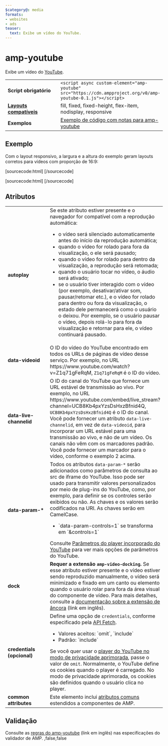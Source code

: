 ```yaml
---
$category@: media
formats:
- websites
- ads
teaser:
  text: Exibe um vídeo do YouTube.
---
```




<!--
       Copyright 2016 The AMP HTML Authors. All Rights Reserved.

       Licensed under the Apache License, Version 2.0 (the "License");
     you may not use this file except in compliance with the License.
     You may obtain a copy of the License at

     http://www.apache.org/licenses/LICENSE-2.0

     Unless required by applicable law or agreed to in writing, software
     distributed under the License is distributed on an "AS-IS" BASIS,
     WITHOUT WARRANTIES OR CONDITIONS OF ANY KIND, either express or implied.
     See the License for the specific language governing permissions and
     limitations under the License.
-->

# amp-youtube

Exibe um vídeo do [YouTube](https://www.youtube.com/).

<table>
  <tr>
    <td width="40%"><strong>Script obrigatório</strong></td>
    <td><code>&lt;script async custom-element="amp-youtube" src="https://cdn.ampproject.org/v0/amp-youtube-0.1.js">&lt;/script></code></td>
  </tr>
  <tr>
    <td class="col-fourty"><strong><a href="{{g.doc('/content/amp-dev/documentation/guides-and-tutorials/develop/style_and_layout/control_layout.md', locale=doc.locale).url.path}}">Layouts compatíveis</a></strong></td>
    <td>fill, fixed, fixed-height, flex-item, nodisplay, responsive</td>
  </tr>
  <tr>
    <td width="40%"><strong>Exemplos</strong></td>
    <td><a href="https://ampbyexample.com/components/amp-youtube/">Exemplo de código com notas para amp-youtube</a></td>
  </tr>
</table>

## Exemplo

Com o layout responsivo, a largura e a altura do exemplo geram layouts corretos para vídeos com proporção de 16:9:

[sourcecode:html]
<amp-youtube
    data-videoid="mGENRKrdoGY"
    layout="responsive"
    width="480" height="270"></amp-youtube>
  [/sourcecode]

  [sourcecode:html]
  <amp-youtube
      id="myLiveChannel"
      data-live-channelid="UCB8Kb4pxYzsDsHxzBfnid4Q"
      width="358"
      height="204"
      layout="responsive">
    <amp-img
      src="https://i.ytimg.com/vi/Wm1fWz-7nLQ/hqdefault_live.jpg"
      placeholder
      layout="fill"
      />
  </amp-youtube>
  [/sourcecode]

## Atributos

<table>
  <tr>
    <td width="40%"><strong>autoplay</strong></td>
    <td>Se este atributo estiver presente e o navegador for compatível com a reprodução automática:
      <ul>
        <li>o vídeo será silenciado automaticamente antes do início da reprodução automática;
        </li>
        <li>quando o vídeo for rolado para fora da visualização, o ele será pausado;
        </li>
        <li>quando o vídeo for rolado para dentro da visualização, a reprodução será retomada;
        </li>
        <li>quando o usuário tocar no vídeo, o áudio será ativado;
        </li>
        <li>se o usuário tiver interagido com o vídeo (por exemplo, desativar/ativar som, pausar/retomar etc.), e o vídeo for rolado para dentro ou fora da visualização, o estado dele permanecerá como o usuário o deixou. Por exemplo, se o usuário pausar o vídeo, depois rolá-lo para fora da visualização e retornar para ele, o vídeo continuará pausado.
        </li>
      </ul></td>
    </tr>
    <tr>
      <td width="40%"><strong>data-videoid</strong></td>
      <td>O ID do vídeo do YouTube encontrado em todos os URLs de páginas de vídeo desse serviço.
          Por exemplo, no URL https://www.youtube.com/watch?v=Z1q71gFeRqM, <code>Z1q71gFeRqM</code> é o ID do vídeo.</td>
      </tr>
      <tr>
        <td width="40%"><strong>data-live-channelid</strong></td>
        <td>O ID do canal do YouTube que fornece um URL estável de transmissão ao vivo. Por exemplo, no URL https://www.youtube.com/embed/live_stream?channel=UCB8Kb4pxYzsDsHxzBfnid4Q, <code>UCB8Kb4pxYzsDsHxzBfnid4Q</code> é o ID do canal. Você pode fornecer um atributo <code>data-live-channelid</code>, em vez de <code>data-videoid</code>, para incorporar um URL estável para uma transmissão ao vivo, e não de um vídeo. Os canais não vêm com os marcadores padrão. Você pode fornecer um marcador para o vídeo, conforme o exemplo 2 acima.</td>
      </tr>
      <tr>
        <td width="40%"><strong>data-param-*</strong></td>
        <td>Todos os atributos <code>data-param-*</code> serão adicionados como parâmetros de consulta ao src de iframe do YouTube. Isso pode ser usado para transmitir valores personalizados por meio de plug-ins do YouTube, como, por exemplo, para definir se os controles serão exibidos ou não.
            As chaves e os valores serão codificados na URI. As chaves serão em CamelCase.
            <ul>
            <li>`data-param-controls=1` se transforma em `&amp;controls=1`</li>
          </ul>
          Consulte <a href="https://developers.google.com/youtube/player_parameters">Parâmetros do player incorporado do YouTube</a> para ver mais opções de parâmetros do YouTube.
        </td>
      </tr>
      <tr>
        <td width="40%"><strong>dock</strong></td>
        <td><strong>Requer a extensão <code>amp-video-docking</code>.</strong> Se esse atributo estiver presente e o vídeo estiver sendo reproduzido manualmente, o vídeo será minimizado e fixado em um canto ou elemento quando o usuário rolar para fora da área visual do componente de vídeo.
            Para mais detalhes, consulte a <a href="{{g.doc('/content/amp-dev/documentation/components/reference/amp-video-docking.md', locale=doc.locale).url.path}}">documentação sobre a extensão de âncora</a> (link em inglês).</td>
        </tr>
        <tr>
          <td width="40%"><strong>credentials (opcional)</strong></td>
          <td>Define uma opção de <code>credentials</code>, conforme especificado pela <a href="https://fetch.spec.whatwg.org/">API Fetch</a>.
            <ul>
              <li>Valores aceitos: `omit`, `include`</li>
              <li>Padrão: `include`</li>
            </ul>
            Se você quer usar o <a href="http://www.google.com/support/youtube/bin/answer.py?answer=141046">player do YouTube no modo de privacidade aprimorada</a>, passe o valor de <code>omit</code>.
            Normalmente, o YouTube define os cookies quando o player é carregado. No modo de privacidade aprimorada, os cookies são definidos quando o usuário clica no player.</td>
          </tr>
          <tr>
            <td width="40%"><strong>common attributes</strong></td>
            <td>Este elemento inclui <a href="{{g.doc('/content/amp-dev/documentation/guides-and-tutorials/learn/common_attributes.md', locale=doc.locale).url.path}}">atributos comuns</a> estendidos a componentes de AMP.</td>
          </tr>
        </table>

## Validação

Consulte as [regras do amp-youtube](https://github.com/ampproject/amphtml/blob/master/extensions/amp-youtube/validator-amp-youtube.protoascii) (link em inglês) nas especificações do validador de AMP.
,false,false
